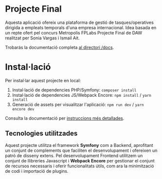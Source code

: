 # Projecte Final

Aquesta aplicació ofereix una plataforma de gestió de tasques/operatives dirigida a empleats temporals d'una empresa internacional.
Idea basada en un repte ofert pel concurs Metropolis FPLabs
Projecte Final de DAW realitzat per Sonia Vargas i Ismail Ait.

Trobarás la documentació completa [al directori /docs](docs/documentacio.md).

# Instal·lació

Per instal·lar aquest projecte en local:

1. Instal·lació de dependencies PHP/Symfony: `composer install`
2. Instal·lació de dependencies JS/Webpack Encore: `npm install` / `yarn install`
3. Generació de assets per visualitzar l'aplicació: `npm run dev` / `yarn encore dev`

Consulta la documentació per [instruccions més detallades](docs/documentacio_tecnica.md). 

## Tecnologies utilitzades
Aquest projecte utilitza el framework **Symfony** com a Backend, aprofitant un conjunt de complements que faciliten el desenvolupament i ofereixen un patró de disseny extens.
Pel desenvolupament Frontend utilitzem un conjunt de llibreries Javascript i **Webpack Encore** per gestionar el conjunt de recursos necessaris i oferir funcionalitats útils, com ara la minimització de codi i importació de plugins.

